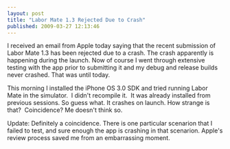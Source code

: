 ```yaml
---
layout: post
title: "Labor Mate 1.3 Rejected Due to Crash"
published: 2009-03-27 12:13:46
---
```

I received an email from Apple today saying that the recent submission of Labor Mate 1.3 has been rejected due to a crash. The crash apparently is happening during the launch. Now of course I went through extensive testing with the app prior to submitting it and my debug and release builds never crashed. That was until today. 

This morning I installed the iPhone OS 3.0 SDK and tried running Labor Mate in the simulator.  I didn't recompile it.  It was already installed from previous sessions. So guess what. It crashes on launch. How strange is that?  Coincidence? Me doesn't think so.

Update: Definitely a coincidence. There is one particular scenarion that I failed to test, and sure enough the app is crashing in that scenarion. Apple's review process saved me from an embarrassing moment.

